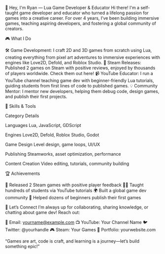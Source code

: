 👋 Hey, I'm Ryan — Lua Game Developer & Educator
Hi there! I'm a self-taught game developer and educator who turned a lifelong passion for games into a creative career. For over 4 years, I’ve been building immersive games, teaching aspiring developers, and fostering a global community of creators.

🎮 What I Do

🛠 Game Development: I craft 2D and 3D games from scratch using Lua, creating everything from pixel art adventures to immersive experiences with engines like Love2D, Defold, and Roblox Studio.
🚀 Steam Releases: Published 2 games on Steam with positive reviews, enjoyed by thousands of players worldwide. Check them out here!
📹 YouTube Educator: I run a YouTube channel teaching game dev with beginner-friendly Lua tutorials, guiding students from first lines of code to published games.
💡 Community Mentor: I mentor new developers, helping them debug code, design games, and publish their first projects.


🧠 Skills & Tools



Category
Details



Languages
Lua, JavaScript, GDScript


Engines
Love2D, Defold, Roblox Studio, Godot


Game Design
Level design, game loops, UI/UX


Publishing
Steamworks, asset optimization, performance


Content Creation
Video editing, tutorials, community building



🏆 Achievements

🎉 Released 2 Steam games with positive player feedback
👨‍🏫 Taught hundreds of students via YouTube tutorials
🌍 Built a global game dev community
💬 Helped dozens of beginners publish their first games


🚀 Let’s Connect
I’m always up for collaborating, sharing knowledge, or chatting about game dev! Reach out:

📧 Email: yourname@example.com
📺 YouTube: Your Channel Name
🐦 Twitter: @yourhandle
🎮 Steam: Your Games
💼 Portfolio: yourwebsite.com



“Games are art, code is craft, and learning is a journey—let’s build something epic!”

